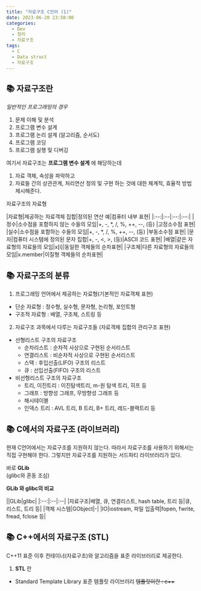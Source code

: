 ```yaml
---
title: "자료구조 C언어 (1)"
date: 2023-06-20 23:58:00
categories:
  - Dev
  - 정리
  - 자료구조
tags:
  - C
  - Data struct
  - 자료구조
---
```



## 📚 자료구조란

_일반적인 프로그래밍의 경우_

1. 문제 이해 및 분석
2. 프로그램 변수 설계
3. 프로그램 논리 설계 (알고리즘, 순서도)
4. 프로그램 코딩
5. 프로그램 실행 및 디버깅

여기서 자료구조는 **프로그램 변수 설계** 에 해당하는데
1. 자료 객체, 속성을 파악하고
2. 자료들 간의 상관관계, 처리연산 정의 및 구현
하는 것에 대한 체계적, 효율적 방법 제시해준다.

자료구조의 자료형

|자료형|제공하는 자료객체 집합|정의된 연산 예|컴퓨터 내부 표현|
    |:--:|:--|:--:|:--:|
    |정수|소수점을 포함하지 않는 수들의 모임|+, -, \*, /, %, ++, --, (등) |고정소수점 표현|
    |실수|소수점을 포함하는 수들의 모임|+, -, \*, /, %, ++, --, (등) |부동소수점 표현|
    |문자|컴퓨터 시스템에 정의된 문자 집합|+, -, <, >, (등)|ASCII 코드 표현| 
    |배열|같은 자료형의 자료들의 모임|x[i]|동일한 객체들의 순차표현|
    |구조체|다른 자료형의 자료들의 모임|x.member|이질형 객체들의 순차표현|

## 📚 자료구조의 분류

1. 프로그래밍 언어에서 제공하는 자료형(기본적인 자료객체 표현)
* 단순 자료형 : 정수형, 실수형, 문자형, 논리형, 포인트형
* 구조적 자료형 : 배열, 구조체, 스트링 등
2. 자료구조 과목에서 다루는  자료구조들 (자료객체 집합의 관리구조 표현)
* 선형리스트 구조의 자료구조
  * 순차리스트 : 순차적 사상으로 구현된 순서리스트
  * 연결리스트 : 비순차적 사상으로 구현된 순서리스트
  * 스택 : 후입선출(LIFO) 구조의 리스트
  * 큐 : 선입선출(FIFO) 구조의 리스트
* 비선형리스트 구조의 자료구조
  * 트리, 이진트리 : 이진탐색트리, m-원 탐색 트리, 히프 등
  * 그래프 : 방향성 그래프, 무방향성 그래프 등
  * 해시테이블
  * 인덱스 트리 : AVL 트리, B 트리, B+ 트리, 레드-블랙트리 등

## 📚 C에서의 자료구조 (라이브러리)
현재 C언어에서는 자료구조를 지원하지 않는다. 따라서 자료구조를 사용하기 위해서는 직접 구현해야 한다.
그렇지만 자료구조를 지원하는 서드파티 라이브러리가 있다.

바로  **GLib**  
(glibc와 혼동 조심)

**GLib 와 glibc의 비교**

||GLib|glibc|
    |:--:|:--|:--|
    |자료구조|배열, 큐, 연결리스트, hash table, 트리 등|큐, 리스트, 트리 등|
    |객체 시스템|GObject|-|
    |IO|iostream, 파일 입출력|fopen, fwrite, fread, fclose 등|

## 📚 C++에서의 자료구조 (STL)
C++11 표준 이후 컨테이너(자료구조)와 알고리즘을 표준 라이브러리로 제공한다.

1. **STL** 란
* Standard Template Library 표준 템플릿 라이브러리 ~~템플릿이란 : c++~~
